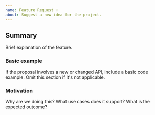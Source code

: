 ```yaml
---
name: Feature Request 💡
about: Suggest a new idea for the project.
---
```


<!--
  Please fill out each section below, otherwise, your issue will be closed.

  Useful Links:
  - Gatsby RFCs: https://github.com/gatsbyjs/rfcs
  - How to Contribute: https://www.gatsbyjs.org/contributing/how-to-contribute/
  - How to File an Issue: https://www.gatsbyjs.org/contributing/how-to-file-an-issue/

  Before opening a new issue, please search existing issues:  https://github.com/gatsbyjs/gatsby/issues

  ## A note on adding features to Gatsby and its official plugins

  Every feature needs to strike a balance - complex features are less likely to be worked on, whether that complexity comes from design, implementation or ongoing   maintenance costs. On the other side, features that are useful to all (or most) of Gatsby's users are more likely to be accepted.

  This means that not every feature request will be added to Gatsby, but hearing about what you want Gatsby to do is important. Don't be afraid to add a feature request!
-->

## Summary

Brief explanation of the feature.

### Basic example

If the proposal involves a new or changed API, include a basic code example. Omit this section if it's not applicable.

### Motivation

Why are we doing this? What use cases does it support? What is the expected outcome?
